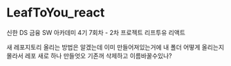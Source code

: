 # LeafToYou_react

신한 DS 금융 SW 아카데미 4기 7회차 - 2차 프로젝트 리프투유 리액트

새 레포지토리 올리는 방법은 알겠는데 이미 만들어져있는거에 내 폴더 어떻게 올리는지 몰라서 레포 새로 하나 만들엇오 기존꺼 삭제하고 이름바꿀수있나? 